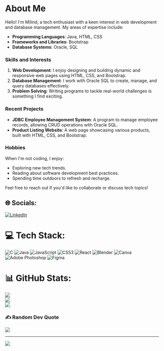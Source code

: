 # About Me

Hello! I'm Milind, a tech enthusiast with a keen interest in web development and database management. My areas of expertise include:

- **Programming Languages**: Java, HTML, CSS
- **Frameworks and Libraries**: Bootstrap
- **Database Systems**: Oracle, SQL

### Skills and Interests

1. **Web Development**: I enjoy designing and building dynamic and responsive web pages using HTML, CSS, and Bootstrap.
2. **Database Management**: I work with Oracle SQL to create, manage, and query databases effectively.
3. **Problem Solving**: Writing programs to tackle real-world challenges is something I find exciting.

### Recent Projects

- **JDBC Employee Management System**: A program to manage employee records, allowing CRUD operations with Oracle SQL.
- **Product Listing Website**: A web page showcasing various products, built with HTML, CSS, and Bootstrap.

### Hobbies

When I'm not coding, I enjoy:

- Exploring new tech trends.
- Reading about software development best practices.
- Spending time outdoors to refresh and recharge.

Feel free to reach out if you'd like to collaborate or discuss tech topics!




## 🌐 Socials:
[![LinkedIn](https://img.shields.io/badge/LinkedIn-%230077B5.svg?logo=linkedin&logoColor=white)](https://linkedin.com/in/https://www.linkedin.com/in/milind-atram-593ba7333?lipi=urn%3Ali%3Apage%3Ad_flagship3_profile_view_base_contact_details%3BCV%2BrH4WkR4iyXHBcAHtfVA%3D%3D) 

# 💻 Tech Stack:
![C](https://img.shields.io/badge/c-%2300599C.svg?style=for-the-badge&logo=c&logoColor=white) ![Java](https://img.shields.io/badge/java-%23ED8B00.svg?style=for-the-badge&logo=openjdk&logoColor=white) ![JavaScript](https://img.shields.io/badge/javascript-%23323330.svg?style=for-the-badge&logo=javascript&logoColor=%23F7DF1E) ![CSS3](https://img.shields.io/badge/css3-%231572B6.svg?style=for-the-badge&logo=css3&logoColor=white) ![React](https://img.shields.io/badge/react-%2320232a.svg?style=for-the-badge&logo=react&logoColor=%2361DAFB) ![Blender](https://img.shields.io/badge/blender-%23F5792A.svg?style=for-the-badge&logo=blender&logoColor=white) ![Canva](https://img.shields.io/badge/Canva-%2300C4CC.svg?style=for-the-badge&logo=Canva&logoColor=white) ![Adobe Photoshop](https://img.shields.io/badge/adobe%20photoshop-%2331A8FF.svg?style=for-the-badge&logo=adobe%20photoshop&logoColor=white) ![Figma](https://img.shields.io/badge/figma-%23F24E1E.svg?style=for-the-badge&logo=figma&logoColor=white)
# 📊 GitHub Stats:
![](https://github-readme-stats.vercel.app/api?username=milind1314&theme=dark&hide_border=false&include_all_commits=true&count_private=false)<br/>
![](https://github-readme-streak-stats.herokuapp.com/?user=milind1314&theme=dark&hide_border=false)<br/>
![](https://github-readme-stats.vercel.app/api/top-langs/?username=milind1314&theme=dark&hide_border=false&include_all_commits=true&count_private=false&layout=compact)

### ✍️ Random Dev Quote
![](https://quotes-github-readme.vercel.app/api?type=horizontal&theme=radical)

---
[![](https://visitcount.itsvg.in/api?id=milind1314&icon=0&color=0)](https://visitcount.itsvg.in)

<!-- Proudly created with GPRM ( https://gprm.itsvg.in ) -->
